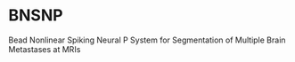 # BNSNP
Bead Nonlinear Spiking Neural P System for Segmentation of Multiple Brain Metastases at MRIs
